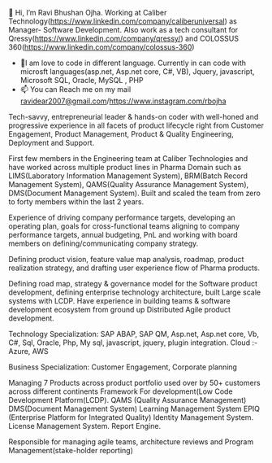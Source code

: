  👋 Hi, I’m Ravi  Bhushan  Ojha. Working at Caliber Technology(https://www.linkedin.com/company/caliberuniversal) as Manager- Software Development. 
Also work as a tech consultant for Qressy(https://www.linkedin.com/company/qressy/) and COLOSSUS 360(https://www.linkedin.com/company/colossus-360) 
- 👀I am love to code in different language. Currently in can code with microsft languages(asp.net, Asp.net core, C#, VB), Jquery, javascript, Microsoft SQL, Oracle, MySQL , PHP 
- 📫 You can Reach me on my mail ravidear2007@gmail.com/https://www.instagram.com/rbojha

<!---
raviojha08/raviojha08 is a ✨ special ✨ repository because its `README.md` (this file) appears on your GitHub profile.
You can click the Preview link to take a look at your changes.
--->
Tech-savvy, entrepreneurial leader & hands-on coder with well-honed and progressive experience in all facets of product lifecycle right from Customer Engagement, Product Management, Product & Quality Engineering, Deployment and Support.

First few members in the Engineering team at Caliber Technologies and have worked across multiple product lines in Pharma Domain such as LIMS(Laboratory Information Management System), BRM(Batch Record Management System), QAMS(Quality Assurance Management System), DMS(Document Management System).
Built and scaled the team from zero to forty members within the last 2 years.

Experience of driving company performance targets, developing an operating plan, goals for cross-functional teams aligning to company performance targets, annual budgeting, PnL and working with board members on defining/communicating company strategy.

Defining product vision, feature value map analysis, roadmap, product realization strategy, and drafting user experience flow of Pharma products.

Defining road map, strategy & governance model for the Software product development, defining enterprise technology architecture, built Large scale systems with LCDP.
Have experience in building teams & software development ecosystem from ground up
Distributed Agile product development.

Technology Specialization: SAP ABAP, SAP QM, Asp.net, Asp.net core, Vb, C#, Sql, Oracle, Php, My sql, javascript, jquery, plugin integration.
Cloud :- Azure, AWS

Business Specialization: Customer Engagement, Corporate planning

Managing 7 Products across product portfolio used over by 50+ customers across different continents
Framework For development(Low Code Development Platform(LCDP).
QAMS (Quality Assurance Management)
DMS(Document Management System)
Learning Management System
EPIQ (Enterprise Platform for Integrated Quality)
Identity Management System.
License Management System.
Report Engine.

Responsible for managing agile teams, architecture reviews and Program Management(stake-holder reporting)
